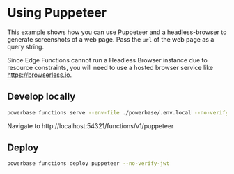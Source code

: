 # Using Puppeteer

This example shows how you can use Puppeteer and a headless-browser to generate screenshots of a web page. Pass the `url` of the web page as a query string.

Since Edge Functions cannot run a Headless Browser instance due to resource constraints, you will need to use a hosted browser service like https://browserless.io.

## Develop locally

```bash
powerbase functions serve --env-file ./powerbase/.env.local --no-verify-jwt
```

Navigate to http://localhost:54321/functions/v1/puppeteer

## Deploy

```bash
powerbase functions deploy puppeteer --no-verify-jwt
```

